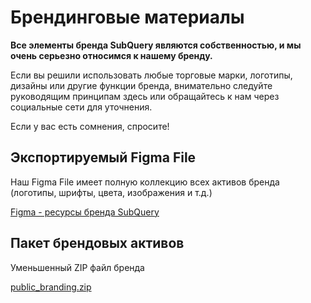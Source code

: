 # Брендинговые материалы

**Все элементы бренда SubQuery являются собственностью, и мы очень серьезно относимся к нашему бренду.**

Если вы решили использовать любые торговые марки, логотипы, дизайны или другие функции бренда, внимательно следуйте руководящим принципам здесь или обращайтесь к нам через социальные сети для уточнения.

Если у вас есть сомнения, спросите!

## Экспортируемый Figma File

Наш Figma File имеет полную коллекцию всех активов бренда (логотипы, шрифты, цвета, изображения и т.д.)

[Figma - ресурсы бренда SubQuery](https://www.figma.com/file/AaCXaOcElrlbxq8fz39sJU/SubQuery-Brand-Resources?node-id=3%3A2)

## Пакет брендовых активов

Уменьшенный ZIP файл бренда

[public_branding.zip](https://static.subquery.network/public_branding.zip)